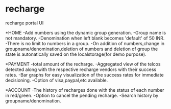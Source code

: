 recharge
========

recharge portal UI

*HOME
-Add numbers using the dynamic group generation. 
-Group name is not mandatory.
-Denomination when left blank becomes 'default' of 50 INR.
-There is no limit to numbers in a group.
-On addition of numbers,change in groupname/denomination,deletion of numbers and deletion of group the state is
 autonatically saved on the localstorage(for demo purpose).

*PAYMENT
-total amount of the recharge.
-Aggregated view of the telcos detected along with the respective recharge vendors with their success rates.
-Bar graphs for easy visualization of the success rates for immediate decisioning.
-Option of visa,paypal,etc available.

*ACCOUNT
-The history of recharges done with the status of each number in red/green.
-Option to cancel the pending recharge.
-Search history by groupname/denomination.
